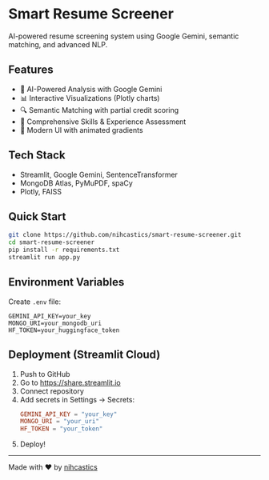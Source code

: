 # Smart Resume Screener

AI-powered resume screening system using Google Gemini, semantic matching, and advanced NLP.

## Features

- 🎯 AI-Powered Analysis with Google Gemini
- 📊 Interactive Visualizations (Plotly charts)
- 🔍 Semantic Matching with partial credit scoring
- 💼 Comprehensive Skills & Experience Assessment
- 🎨 Modern UI with animated gradients

## Tech Stack

- Streamlit, Google Gemini, SentenceTransformer
- MongoDB Atlas, PyMuPDF, spaCy
- Plotly, FAISS

## Quick Start

```bash
git clone https://github.com/nihcastics/smart-resume-screener.git
cd smart-resume-screener
pip install -r requirements.txt
streamlit run app.py
```

## Environment Variables

Create `.env` file:
```
GEMINI_API_KEY=your_key
MONGO_URI=your_mongodb_uri
HF_TOKEN=your_huggingface_token
```

## Deployment (Streamlit Cloud)

1. Push to GitHub
2. Go to https://share.streamlit.io
3. Connect repository
4. Add secrets in Settings → Secrets:
   ```toml
   GEMINI_API_KEY = "your_key"
   MONGO_URI = "your_uri"
   HF_TOKEN = "your_token"
   ```
5. Deploy!

---

Made with ❤️ by [nihcastics](https://github.com/nihcastics)
